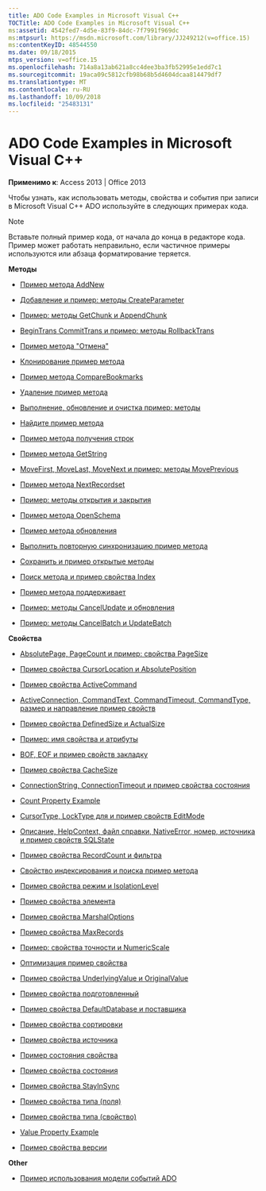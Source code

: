 ```yaml
---
title: ADO Code Examples in Microsoft Visual C++
TOCTitle: ADO Code Examples in Microsoft Visual C++
ms:assetid: 4542fed7-4d5e-83f9-84dc-7f7991f969dc
ms:mtpsurl: https://msdn.microsoft.com/library/JJ249212(v=office.15)
ms:contentKeyID: 48544550
ms.date: 09/18/2015
mtps_version: v=office.15
ms.openlocfilehash: 714a8a13ab621a8cc4dee3ba3fb52995e1edd7c1
ms.sourcegitcommit: 19aca09c5812cfb98b68b5d4604dcaa814479df7
ms.translationtype: MT
ms.contentlocale: ru-RU
ms.lasthandoff: 10/09/2018
ms.locfileid: "25483131"
---
```

# <a name="ado-code-examples-in-microsoft-visual-c"></a>ADO Code Examples in Microsoft Visual C++


**Применимо к**: Access 2013 | Office 2013

Чтобы узнать, как использовать методы, свойства и события при записи в Microsoft Visual C++ ADO используйте в следующих примерах кода.


> [!NOTE]
> Вставьте полный пример кода, от начала до конца в редакторе кода. Пример может работать неправильно, если частичное примеры используются или абзаца форматирование теряется.



**Методы**

  - [Пример метода AddNew](addnew-method-example-vc.md)

  - [Добавление и пример: методы CreateParameter](append-and-createparameter-methods-example-vc.md)

  - [Пример: методы GetChunk и AppendChunk](appendchunk-and-getchunk-methods-example-vc.md)

  - [BeginTrans CommitTrans и пример: методы RollbackTrans](begintrans-committrans-and-rollbacktrans-methods-example-vc.md)

  - [Пример метода "Отмена"](cancel-method-example-vc.md)

  - [Клонирование пример метода](clone-method-example-vc.md)

  - [Пример метода CompareBookmarks](comparebookmarks-method-example-vc.md)

  - [Удаление пример метода](delete-method-example-vc.md)

  - [Выполнение, обновление и очистка пример: методы](execute-requery-and-clear-methods-example-vc.md)

  - [Найдите пример метода](find-method-example-vc.md)

  - [Пример метода получения строк](getrows-method-example-vc.md)

  - [Пример метода GetString](getstring-method-example-vc.md)

  - [MoveFirst, MoveLast, MoveNext и пример: методы MovePrevious](movefirst-movelast-movenext-and-moveprevious-methods-example-vc.md)

  - [Пример метода NextRecordset](nextrecordset-method-example-vc.md)

  - [Пример: методы открытия и закрытия](open-and-close-methods-example-vc.md)

  - [Пример метода OpenSchema](openschema-method-example-vc.md)

  - [Пример метода обновления](refresh-method-example-vc.md)

  - [Выполнить повторную синхронизацию пример метода](resync-method-example-vc.md)

  - [Сохранить и пример открытые методы](save-and-open-methods-example-vc.md)

  - [Поиск метода и пример свойства Index](seek-method-and-index-property-example-vc.md)

  - [Пример метода поддерживает](supports-method-example-vc.md)

  - [Пример: методы CancelUpdate и обновления](update-and-cancelupdate-methods-example-vc.md)

  - [Пример: методы CancelBatch и UpdateBatch](updatebatch-and-cancelbatch-methods-example-vc.md)

**Свойства**

  - [AbsolutePage, PageCount и пример: свойства PageSize](absolutepage-pagecount-and-pagesize-properties-example-vc.md)

  - [Пример свойства CursorLocation и AbsolutePosition](absoluteposition-and-cursorlocation-properties-example-vc.md)

  - [Пример свойства ActiveCommand](activecommand-property-example-vc.md)

  - [ActiveConnection, CommandText, CommandTimeout, CommandType, размер и направление пример свойств](activeconnection-commandtext-commandtimeout-commandtype-size-and-direction-properties-example-vc.md)

  - [Пример свойства DefinedSize и ActualSize](actualsize-and-definedsize-properties-example-vc.md)

  - [Пример: имя свойства и атрибуты](attributes-and-name-properties-example-vc.md)

  - [BOF, EOF и пример свойств закладку](bof-eof-and-bookmark-properties-example-vc.md)

  - [Пример свойства CacheSize](cachesize-property-example-vc.md)

  - [ConnectionString, ConnectionTimeout и пример свойства состояния](connectionstring-connectiontimeout-and-state-properties-example-vc.md)

  - [Count Property Example](count-property-example-vc.md)

  - [CursorType, LockType для и пример свойств EditMode](cursortype-locktype-and-editmode-properties-example-vc.md)

  - [Описание, HelpContext, файл справки, NativeError, номер, источника и пример свойств SQLState](description-helpcontext-helpfile-nativeerror-number-source-and-sqlstate-properties-example-vc.md)

  - [Пример свойства RecordCount и фильтра](filter-and-recordcount-properties-example-vc.md)

  - [Свойство индексирования и поиска пример метода](seek-method-and-index-property-example-vc.md)

  - [Пример свойства режим и IsolationLevel](isolationlevel-and-mode-properties-example-vc.md)

  - [Пример свойства элемента](item-property-example-vc.md)

  - [Пример свойства MarshalOptions](marshaloptions-property-example-vc.md)

  - [Пример свойства MaxRecords](maxrecords-property-example-vc.md)

  - [Пример: свойства точности и NumericScale](ado-numericscale-and-precision-properties-example-vc.md)

  - [Оптимизация пример свойства](optimize-property-example-vc.md)

  - [Пример свойства UnderlyingValue и OriginalValue](originalvalue-and-underlyingvalue-properties-example-vc.md)

  - [Пример свойства подготовленный](prepared-property-example-vc.md)

  - [Пример свойства DefaultDatabase и поставщика](provider-and-defaultdatabase-properties-example-vc.md)

  - [Пример свойства сортировки](sort-property-example-vc.md)

  - [Пример свойства источника](source-property-example-vc.md)

  - [Пример состояния свойства](state-property-example-vc.md)

  - [Пример свойства состояния](status-property-example-vc.md)

  - [Пример свойства StayInSync](stayinsync-property-example-vc.md)

  - [Пример свойства типа (поля)](type-property-example-field-vc.md)

  - [Пример свойства типа (свойство)](type-property-example-property-vc.md)

  - [Value Property Example](value-property-example-vc.md)

  - [Пример свойства версии](version-property-example-vc.md)

**Other**

  - [Пример использования модели событий ADO](ado-events-model-example-vc.md)

